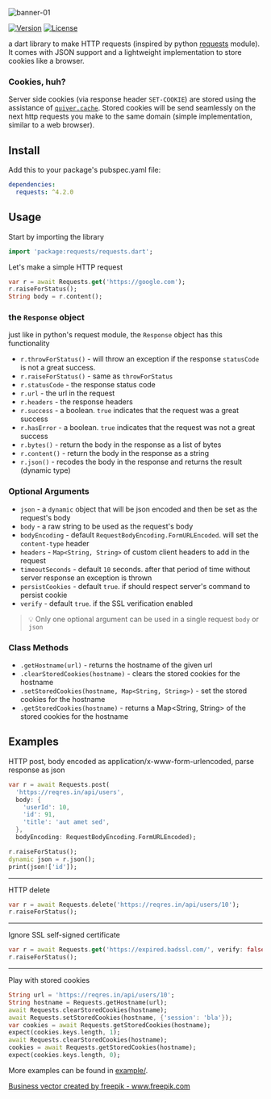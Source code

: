![banner-01](https://user-images.githubusercontent.com/40632486/159684962-ae198561-16dc-4216-9f26-b223e8d01df9.png)

[![Version](https://img.shields.io/pub/v/requests?include_prereleases)](https://pub.dev/packages/requests)
[![License](https://img.shields.io/github/license/jossef/requests)](https://github.com/jossef/requests)

a dart library to make HTTP requests (inspired by python [requests](https://github.com/psf/requests) module). It comes with JSON support and a lightweight implementation to store cookies like a browser.

### Cookies, huh?
Server side cookies (via response header `SET-COOKIE`) are stored using the assistance of [`quiver.cache`](https://pub.dev/documentation/quiver/latest/quiver.cache/quiver.cache-library.html). Stored cookies will be send seamlessly on the next http requests you make to the same domain (simple implementation, similar to a web browser).


## Install

Add this to your package's pubspec.yaml file:

```yaml
dependencies:
  requests: ^4.2.0
```

## Usage
Start by importing the library
```dart
import 'package:requests/requests.dart';
```

Let's make a simple HTTP request

```dart
var r = await Requests.get('https://google.com');
r.raiseForStatus();
String body = r.content();
```

### the `Response` object
just like in python's request module, the `Response` object has this functionality

- `r.throwForStatus()` - will throw an exception if the response `statusCode` is not a great success.
- `r.raiseForStatus()` - same as `throwForStatus`
- `r.statusCode` - the response status code
- `r.url` - the url in the request 
- `r.headers` - the response headers 
- `r.success` - a boolean. `true` indicates that the request was a great success 
- `r.hasError` - a boolean. `true` indicates that the request was not a great success 
- `r.bytes()` - return the body in the response as a list of bytes 
- `r.content()` - return the body in the response as a string
- `r.json()` - recodes the body in the response and returns the result (dynamic type)


### Optional Arguments

- `json` - a `dynamic` object that will be json encoded and then be set as the request's body
- `body` - a raw string to be used as the request's body
- `bodyEncoding` - default `RequestBodyEncoding.FormURLEncoded`. will set the `content-type` header
- `headers` - `Map<String, String>` of custom client headers to add in the request
- `timeoutSeconds` - default `10` seconds. after that period of time without server response an exception is thrown
- `persistCookies` - default `true`. if should respect server's command to persist cookie
- `verify` - default `true`. if the SSL verification enabled

> 💡 Only one optional argument can be used in a single request `body` or `json`
 
 
 ### Class Methods

- `.getHostname(url)` - returns the hostname of the given url
- `.clearStoredCookies(hostname)` - clears the stored cookies for the hostname
- `.setStoredCookies(hostname, Map<String, String>)` - set the stored cookies for the hostname
- `.getStoredCookies(hostname)` - returns a Map<String, String> of the stored cookies for the hostname

 
## Examples
 
HTTP post, body encoded as application/x-www-form-urlencoded, parse response as json

```dart
var r = await Requests.post(
  'https://reqres.in/api/users',
  body: {
    'userId': 10,
    'id': 91,
    'title': 'aut amet sed',
  },
  bodyEncoding: RequestBodyEncoding.FormURLEncoded);

r.raiseForStatus();
dynamic json = r.json();
print(json!['id']);
```

---

HTTP delete

```dart
var r = await Requests.delete('https://reqres.in/api/users/10');
r.raiseForStatus();
```

---

Ignore SSL self-signed certificate

```dart
var r = await Requests.get('https://expired.badssl.com/', verify: false);
r.raiseForStatus();
``` 

---

Play with stored cookies

```dart
String url = 'https://reqres.in/api/users/10';
String hostname = Requests.getHostname(url);
await Requests.clearStoredCookies(hostname);
await Requests.setStoredCookies(hostname, {'session': 'bla'});
var cookies = await Requests.getStoredCookies(hostname);
expect(cookies.keys.length, 1);
await Requests.clearStoredCookies(hostname);
cookies = await Requests.getStoredCookies(hostname);
expect(cookies.keys.length, 0);
``` 

More examples can be found in [example/](./example/).

<a href="https://www.freepik.com/free-photos-vectors/business">Business vector created by freepik - www.freepik.com</a>